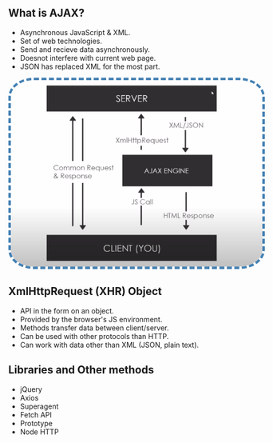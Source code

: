 ## What is AJAX?
- Asynchronous JavaScript & XML.
- Set of web technologies.
- Send and recieve data asynchronously.
- Doesnot interfere with current web page.
- JSON has replaced XML for the most part.

<div style="text-align: center;">
    <img src="./diagram.png" style="border: 5px dashed steelblue; border-radius: 10%">
</div>

## XmlHttpRequest (XHR) Object
- API in the form on an object.
- Provided by the browser's JS environment.
- Methods transfer data between client/server.
- Can be used with other protocols than HTTP.
- Can work with data other than XML (JSON, plain text).

## Libraries and Other methods
- jQuery
- Axios
- Superagent
- Fetch API
- Prototype
- Node HTTP